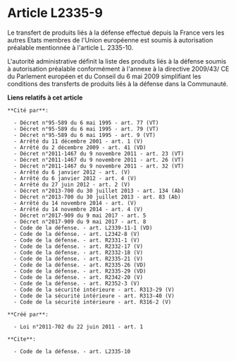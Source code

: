 # Article L2335-9

Le transfert de produits liés à la défense effectué depuis la France vers les autres Etats membres de l'Union européenne est
soumis à autorisation préalable mentionnée à l'article L. 2335-10. 

L'autorité administrative définit la liste des produits liés à la défense soumis à autorisation préalable conformément à
l'annexe à la directive 2009/43/ CE du Parlement européen et du Conseil du 6 mai 2009 simplifiant les conditions des
transferts de produits liés à la défense dans la Communauté.

**Liens relatifs à cet article**

	**Cité par**:

	  - Décret n°95-589 du 6 mai 1995 - art. 77 (VT)
	  - Décret n°95-589 du 6 mai 1995 - art. 79 (VT)
	  - Décret n°95-589 du 6 mai 1995 - art. 9 (VT)
	  - Arrêté du 11 décembre 2001 - art. 1 (V)
	  - Arrêté du 2 décembre 2009 - art. 41 (VD)
	  - Décret n°2011-1467 du 9 novembre 2011 - art. 23 (VT)
	  - Décret n°2011-1467 du 9 novembre 2011 - art. 26 (VT)
	  - Décret n°2011-1467 du 9 novembre 2011 - art. 32 (VT)
	  - Arrêté du 6 janvier 2012 - art. (V)
	  - Arrêté du 6 janvier 2012 - art. 4 (V)
	  - Arrêté du 27 juin 2012 - art. 2 (V)
	  - Décret n°2013-700 du 30 juillet 2013 - art. 134 (Ab)
	  - Décret n°2013-700 du 30 juillet 2013 - art. 83 (Ab)
	  - Arrêté du 14 novembre 2014 - art. (V)
	  - Arrêté du 14 novembre 2014 - art. 4 (V)
	  - Décret n°2017-909 du 9 mai 2017 - art. 5
	  - Décret n°2017-909 du 9 mai 2017 - art. 8
	  - Code de la défense. - art. L2339-11-1 (VD)
	  - Code de la défense. - art. L2342-8 (V)
	  - Code de la défense. - art. R2331-1 (V)
	  - Code de la défense. - art. R2332-17 (V)
	  - Code de la défense. - art. R2332-18 (V)
	  - Code de la défense. - art. R2335-21 (V)
	  - Code de la défense. - art. R2335-26 (VD)
	  - Code de la défense. - art. R2335-29 (VD)
	  - Code de la défense. - art. R2342-20 (V)
	  - Code de la défense. - art. R2352-3 (V)
	  - Code de la sécurité intérieure - art. R313-29 (V)
	  - Code de la sécurité intérieure - art. R313-40 (V)
	  - Code de la sécurité intérieure - art. R316-2 (V)

	**Créé par**:

	  - Loi n°2011-702 du 22 juin 2011 - art. 1

	**Cite**:

	  - Code de la défense. - art. L2335-10
